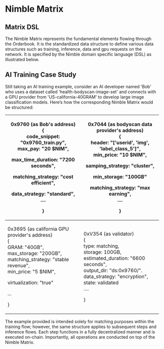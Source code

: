 # Nimble Matrix

## Matrix DSL

The Nimble Matrix represents the fundamental elements flowing through the Orderbook. It is the standardized data structure to define various data structures such as training, inference, data and gpu requests on the network. It is specified by the Nimble domain specific language (DSL) as illustrated below.

## AI Training Case Study

Still taking an AI training example, consider an AI developer named 'Bob' who uses a dataset called 'health-bodyscan-image-set' and connects with a GPU provider from 'US-california-40GRAM' to develop large image classification models. Here’s how the corresponding Nimble Matrix would be structured:

| <p>0x9760 (as Bob's address)<br>{<br>    code_snippet:  "0x9760_train.py",<br>    max_pay: "20 $NIM",</p><p>    max_time_duration: "7200 seconds",</p><p>    matching_strategy: "cost efficient",</p><p>    data_strategy: "standard",<br>    ....</p><p>}</p> | <p>0x7044 (as bodyscan data provider's address)<br>{<br>    header: "['userid', 'img', 'label_class_5']",<br>    min_price: "10 $NIM",</p><p>    samping_strategy: "cluster",</p><p>    min_storage: "100GB"</p><p>    matching_strategy: "max earning",<br>    ....</p><p>} </p> |
| -------------------------------------------------------------------------------------------------------------------------------------------------------------------------------------------------------------------------------------------------------------- | --------------------------------------------------------------------------------------------------------------------------------------------------------------------------------------------------------------------------------------------------------------------------------- |
| <p>0x3695 (as california GPU provider's address)<br>{<br>    GRAM: "40GB",<br>    max_storage: "200GB", <br>    matching_strategy: "stable revenue",<br>    min_price: "5 $NIM",</p><p>    virtualization: "true"</p><p>    ...</p><p>}</p>                    | <p>0xV354 (as validator)<br>{<br>    type: matching,<br>    storage: 100GB,<br>    estimated_duration: "6600 seconds",<br>    output_dir: "ds:0x9760/".<br>    data_strategy: "encryption",<br>    state: validated<br>....</p><p>}</p>                                           |

The example provided is intended solely for matching purposes within the training flow; however, the same structure applies to subsequent steps and inference flows. Each step functions in a fully decentralized manner and is executed on-chain. Importantly, all operations are conducted on top of the Nimble Matrix.
